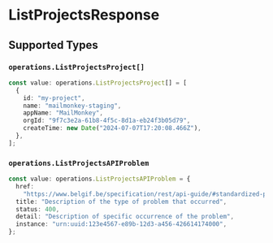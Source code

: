 # ListProjectsResponse


## Supported Types

### `operations.ListProjectsProject[]`

```typescript
const value: operations.ListProjectsProject[] = [
  {
    id: "my-project",
    name: "mailmonkey-staging",
    appName: "MailMonkey",
    orgId: "9f7c3e2a-61b8-4f5c-8d1a-eb24f3b05d79",
    createTime: new Date("2024-07-07T17:20:08.466Z"),
  },
];
```

### `operations.ListProjectsAPIProblem`

```typescript
const value: operations.ListProjectsAPIProblem = {
  href:
    "https://www.belgif.be/specification/rest/api-guide/#standardized-problem-types",
  title: "Description of the type of problem that occurred",
  status: 400,
  detail: "Description of specific occurrence of the problem",
  instance: "urn:uuid:123e4567-e89b-12d3-a456-426614174000",
};
```

